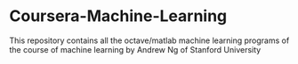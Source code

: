 # Coursera-Machine-Learning
This repository contains all the octave/matlab machine learning programs of the course of machine learning by Andrew Ng of Stanford University
